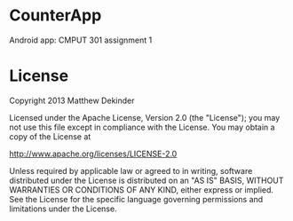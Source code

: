 CounterApp
==========

Android app: CMPUT 301 assignment 1

License
=======

Copyright 2013 Matthew Dekinder

Licensed under the Apache License, Version 2.0 (the "License"); you may not use this file except in compliance with the
License. You may obtain a copy of the License at

http://www.apache.org/licenses/LICENSE-2.0

Unless required by applicable law or agreed to in writing, software distributed under the License is distributed on an "AS
IS" BASIS, WITHOUT WARRANTIES OR CONDITIONS OF ANY KIND, either express or implied. See the License for the specific
language governing permissions and limitations under the License.
